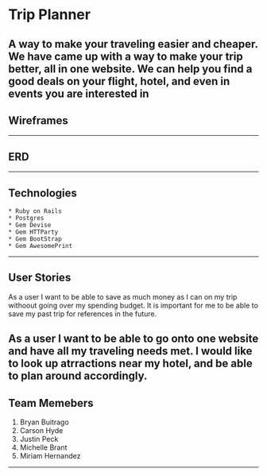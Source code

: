 # Trip Planner
A way to make your traveling easier and cheaper. We have 
came up with a way to make your trip better, all in one website.
We can help you find a good deals on your flight, hotel, and even in 
events you are interested in
-------------------------------------------------------
## Wireframes
-------------------------------------------------------
## ERD
--------------------------------------------------------
## Technologies
    * Ruby on Rails
    * Postgres
    * Gem Devise
    * Gem HTTParty
    * Gem BootStrap
    * Gem AwesomePrint
---------------------------------------------------------
## User Stories 
As a user I want to be able to save as much money as I can on my trip withoout 
going over my spending budget. It is important for me to be able to save my past 
trip for references in the future.



As a user I  want to be able to go onto one website and have all
my traveling needs met. I would like to look up atrractions near my hotel, and be 
able to plan around accordingly.
---------------------------------------------------------
## Team Memebers
1. Bryan Buitrago
2. Carson Hyde
3. Justin Peck
4. Michelle Brant
5. Miriam Hernandez

---------------------------------------------------------
